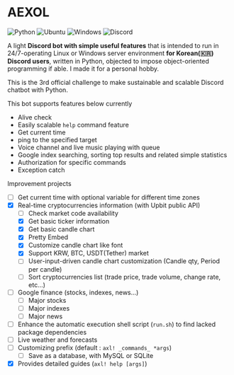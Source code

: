 # AEXOL 


![Python](https://img.shields.io/badge/python-3670A0?style=for-the-badge&logo=python&logoColor=ffdd54)
![Ubuntu](https://img.shields.io/badge/Ubuntu-E95420?style=for-the-badge&logo=ubuntu&logoColor=white)
![Windows](https://img.shields.io/badge/Windows-0078D6?style=for-the-badge&logo=windows&logoColor=white)
![Discord](https://img.shields.io/badge/Discord-%235865F2.svg?style=for-the-badge&logo=discord&logoColor=white)
 
A light **Discord bot with simple useful features** that is intended to run in 24/7-operating Linux or Windows server environment **for Korean(🇰🇷) Discord users**, written in Python, objected to impose object-oriented programming if able. I made it for a personal hobby.

This is the 3rd official challenge to make sustainable and scalable Discord chatbot with Python.

This bot supports features below currently
 - Alive check
 - Easily scalable `help` command feature
 - Get current time
 - ping to the specified target
 - Voice channel and live music playing with queue
 - Google index searching, sorting top results and related simple statistics
 - Authorization for specific commands
 - Exception catch


Improvement projects
 - [ ] Get current time with optional variable for different time zones
 - [x] Real-time cryptocurrencies information (with Upbit public API)
     - [ ] Check market code availability
     - [x] Get basic ticker information
     - [x] Get basic candle chart
     - [x] Pretty Embed
     - [x] Customize candle chart like font
     - [x] Support KRW, BTC, USDT(Tether) market
     - [ ] User-input-driven candle chart customization (Candle qty, Period per candle)
     - [ ] Sort cryptocurrencies list (trade price, trade volume, change rate, etc...)
 - [ ] Google finance (stocks, indexes, news...)
     - [ ] Major stocks
     - [ ] Major indexes
     - [ ] Major news
 - [ ] Enhance the automatic execution shell script (`run.sh`) to find lacked package dependencies
 - [ ] Live weather and forecasts
 - [ ] Customizing prefix (default : `axl! _commands_ *args`)
     - [ ] Save as a database, with MySQL or SQLite
 - [x] Provides detailed guides (`axl! help [args]`)
